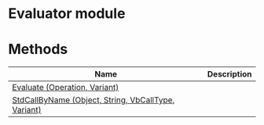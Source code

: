 # Evaluator module

# Methods

|Name|Description|
|---|---|
|[Evaluate (Operation, Variant)](./Evaluate.md)||
|[StdCallByName (Object, String, VbCallType, Variant)](./StdCallByName.md)||
